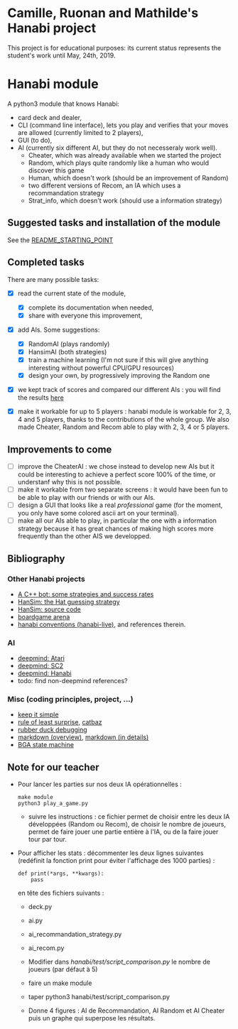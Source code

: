 # Camille, Ruonan and Mathilde's Hanabi project

This project is for educational purposes: 
its current status represents the student's work until May, 24th, 2019.

# Hanabi module

A python3 module that knows Hanabi:

* card deck and dealer,
* CLI (command line interface), lets you play and verifies that your moves are allowed (currently limited to 2 players),
* GUI (to do),
* AI (currently six different AI, but they do not necesseraly work well).
  * Cheater, which was already available when we started the project
  * Random, which plays quite randomly like a human who would discover this game
  * Human, which doesn't work (should be an improvement of Random)
  * two different versions of Recom, an IA which uses a recommandation strategy
  * Strat_info, which doesn't work (should use a information strategy)


## Suggested tasks and installation of the module

See the [README_STARTING_POINT](https://github.com/mathildtrh/hanabi/blob/master/README_STARTING_POINT.md)


## Completed tasks

There are many possible tasks:

- [x] read the current state of the module, 
  - [x] complete its documentation when needed,
  - [x] share with everyone this improvement,

- [x] add AIs. Some suggestions:
  - [x] RandomAI (plays randomly)
  - [x] HansimAI (both strategies)
  - [x] train a machine learning (I'm not sure if this will give anything interesting without powerful CPU/GPU resources)
  - [x] design your own, by progressively improving the Random one

- [x] we kept track of scores and compared our different AIs : you will find the results [here](https://github.com/mathildtrh/hanabi/blob/master/rapport/Report.md)


- [x] make it workable for up to 5 players : hanabi module is workable for 2, 3, 4 and 5 players, thanks to the contributions of the whole group. We also made Cheater, Random and Recom able to play with 2, 3, 4 or 5 players.


## Improvements to come

- [ ] improve the CheaterAI : we chose instead to develop new AIs but it could be interesting to achieve a perfect score 100% of the time, or understanf why this is not possible.
- [ ] make it workable from two separate screens : it would have been fun to be able to play with our friends or with our AIs.
- [ ] design a GUI that looks like a real *professional* game (for the moment, you only have some colored ascii art on your terminal).
- [ ] make all our AIs able to play, in particular the one with a information strategy because it has great chances of making high scores more frequently than the other AIS we developped.

## Bibliography

### Other Hanabi projects

* [A C++ bot: some strategies and success rates](https://github.com/Quuxplusone/Hanabi)
* [HanSim: the Hat guessing strategy](https://d0474d97-a-62cb3a1a-s-sites.googlegroups.com/site/rmgpgrwc/research-papers/Hanabi_final.pdf?attachauth=ANoY7cp_mjjD7lCb5HFxBphRWpSkE8SabM7PiOVWFwcNKSnpxENRLwTsQEgDMC6PIHuBmzP4oixvH_B8PZQmrHDyfA-ZLSKWb-Lx1WJNIUKUoxV1w0K0bWXelLPCi5MbXaByoVcukH4CEg-5N_iJP7mKSDHiV5ImwGDBCwQoT4mwvppVyA0BVb2Lhr-mGYFtUw3uBlds77azk5RjFZHGvAtvx6idYLvunLLj6BStHWHrNovX8p5KGFk%3D&attredirects=0)
* [HanSim: source code](https://github.com/rjtobin/HanSim)
* [boardgame arena](https://fr.boardgamearena.com/#!gamepanel?game=hanabi)
* [hanabi conventions (hanabi-live)](https://github.com/Zamiell/hanabi-conventions), and references therein.


### AI

* [deepmind: Atari](https://arxiv.org/pdf/1312.5602v1.pdf)
* [deepmind: SC2](https://arxiv.org/abs/1708.04782)
* [deepmind: Hanabi](https://arxiv.org/abs/1902.00506)
* todo: find non-deepmind references?



### Misc (coding principles, project, ...)

* [keep it simple](https://en.wikipedia.org/wiki/KISS_principle)
* [rule of least surprise](http://www.catb.org/esr/writings/taoup/), [catbaz](http://www.catb.org/esr/writings/cathedral-bazaar/)
* [rubber duck debugging](https://en.wikipedia.org/wiki/Rubber_duck_debugging)
* [markdown (overview)](https://guides.github.com/features/mastering-markdown/), [markdown (in details)](https://github.github.com/gfm/)
* [BGA state machine](https://www.slideshare.net/boardgamearena/bga-studio-focus-on-bga-game-state-machine)

## Note for our teacher

* Pour lancer les parties sur nos deux IA opérationnelles : 
    ```
    make module
    python3 play_a_game.py
    ```
    - suivre les instructions : ce fichier permet de choisir entre les deux IA développées (Random ou Recom), de choisir le nombre de joueurs, permet de faire jouer une partie entière à l'IA, ou de la faire jouer tour par tour.



* Pour afficher les stats : décommenter les deux lignes suivantes (redéfinit la fonction print pour éviter l'affichage des 1000 parties) : 
    ```
    def print(*args, **kwargs):
        pass 
    ```
     en tête des fichiers suivants :
    - deck.py
    - ai.py
    - ai_recommandation_strategy.py
    - ai_recom.py

 
    - Modifier dans *hanabi/test/script_comparison.py* le nombre de joueurs (par défaut à 5) 
    - faire un make module
    - taper python3 hanabi/test/script_comparison.py
    - Donne 4 figures : AI de Recommandation, AI Random et AI Cheater puis un graphe qui superpose les résultats.



